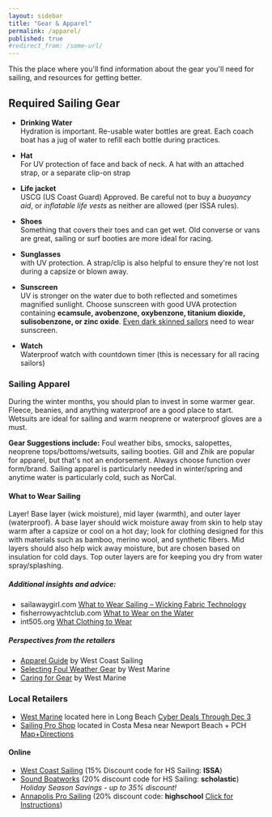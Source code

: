 ```yaml
---
layout: sidebar
title: "Gear & Apparel"
permalink: /apparel/
published: true
#redirect_from: /some-url/
---
```



This the place where you'll find information about the gear you'll need for sailing, and resources for getting better.

## Required Sailing Gear

-   **Drinking Water**  
  Hydration is important. Re-usable water bottles are great. Each coach boat has a jug of water to refill each bottle during practices.
  
-   **Hat**  
  For UV protection of face and back of neck. A hat with an attached strap, or a separate clip-on strap
  
-   **Life jacket**  
  USCG (US Coast Guard) Approved. Be careful not to buy a *buoyancy aid*, or *inflatable life vests* as neither are allowed (per ISSA rules).
  
-   **Shoes**  
  Something that covers their toes and can get wet. Old converse or vans are great, sailing or surf booties are more ideal for racing.
  
-   **Sunglasses**  
  with UV protection.  A strap/clip is also helpful to ensure they're not lost during a capsize or blown away.
  
-   **Sunscreen**  
  UV is stronger on the water due to both reflected and sometimes magnified sunlight. Choose sunscreen with good UVA protection containing **ecamsule, avobenzone, oxybenzone, titanium dioxide, sulisobenzone, or zinc oxide**. [Even dark skinned sailors](http://www.skincancer.org/prevention/skin-cancer-and-skin-of-color) need to wear sunscreen.
  
-   **Watch**  
  Waterproof watch with countdown timer (this is necessary for all racing sailors)


### Sailing Apparel

During the winter months, you should plan to invest in some warmer gear. Fleece, beanies, and anything waterproof are a good place to start. Wetsuits are ideal for sailing and warm neoprene or waterproof gloves are a must. 

**Gear Suggestions include:** Foul weather bibs, smocks, salopettes, neoprene tops/bottoms/wetsuits, sailing booties.  Gill and Zhik are popular for apparel, but that's not an endorsement.  Always choose function over form/brand. Sailing apparel is particularly needed in winter/spring and anytime water is particularly cold, such as NorCal.

#### What to Wear Sailing

Layer! Base layer (wick moisture), mid layer (warmth), and outer layer (waterproof). A base layer should wick moisture away from skin to help stay warm after a capsize or cool on a hot day; look for clothing designed for this with materials such as bamboo, merino wool, and synthetic fibers. Mid layers should also help wick away moisture, but are chosen based on insulation for cold days. Top outer layers are for keeping you dry from water spray/splashing.  


##### Additional insights and advice:


-   sailawaygirl.com [What to Wear Sailing – Wicking Fabric Technology](http://www.sailawaygirl.com/wear-sailing-wicking-fabric-technology-sailing/)
-   fisherrowyachtclub.com [What to Wear on the Water](https://www.fisherrowyachtclub.com/index.php/sailing/what-to-wear)
-   int505.org [What Clothing to Wear](http://www.int505.org/old_site/wear.htm)


##### Perspectives from the retailers


-   [Apparel Guide](https://www.westcoastsailing.net/default/blog/scholastic-sailing-apparel-guide/) by West Coast Sailing
-   [Selecting Foul Weather Gear](https://www.westmarine.com/WestAdvisor/Selecting-Foul-Weather-Gear) by West Marine
-   [Caring for Gear](https://www.westmarine.com/WestAdvisor/DIY-Caring-For-Your-Foul-Weather-Gear) by West Marine

### Local Retailers

-   [West Marine](https://www.westmarine.com/) located here in Long Beach  [Cyber Deals Through Dec 3](https://www.westmarine.com/?mrkgcl=481&mrkgadid=245084753&rkg_id=h-bd58da4d659af1b1c55f1d725381c061_t-1512083604&cm_mmc=PS-_-Google-_-Brand-_-marine%2520west%2520store&adpos=1t1&creative=235610244709&device=c&matchtype=b&network=g&gclid=CjwKCAiA9f7QBRBpEiwApLGUilfbRyh04ga2UnwtR-2zxEheQ2ZkxfL77THFqqKPCq0W9UubjJNtbBoCe9QQAvD_BwE)
-   [Sailing Pro Shop](http://www.sailingproshop.com/) located in Costa Mesa near Newport Beach + PCH [Map+Directions](https://www.google.com/maps/place/Sailing+Pro+Shop/@33.6307492,-117.9246498,15z)


#### Online

-   [West Coast Sailing](https://www.westcoastsailing.net/default/about/scholastic/high-school-sailing.html) (15% Discount code for HS Sailing: **ISSA**) 
-   [Sound Boatworks](https://www.shopsoundboatworks.com/) (20% discount code for HS Sailing: **scholastic**) _Holiday Season Savings - up to 35% discount!_
-   [Annapolis Pro Sailing](http://www.apsltd.com/) (20% discount code: **highschool** [Click for Instructions](http://www.apsltd.com/issa-high-school-team-member-order.html))
